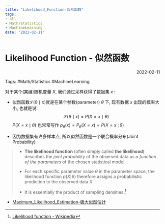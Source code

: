 ```yaml
---
title: "Likelihood_Function-似然函数"
tags:
- all
- Math/Statistics
- MachineLearning
date: "2022-02-11"
---
```

# Likelihood Function - 似然函数

<div align="right"> 2022-02-11</div>

Tags: #Math/Statistics #MachineLearning 

对于某个(某组)随机变量 $X$, 我们通过采样获得了数据集 $x$ :
- 似然函数$\mathcal{L}(\theta \mid x)$就是在某个参数(parameter) $\theta$ 下, 现有数据 $x$ 出现的概率大小, 也就是说: 
$$\mathcal{L}(\theta \mid x) = P(X=x\mid\theta)$$
$P(X=x\mid\theta)$ 也常常写作 $p_{\theta}(x)=P_{\theta}(X=x)=P(X=x\ ;\theta)$

- 因为数据集有许多样本点, 所以似然函数是一个联合概率分布(Joint Probability)

> - **The likelihood function** (often simply called **the likelihood**) describes the *joint probability* of the observed data as *a function of the parameters* of the chosen statistical model. 
> 
> - For each specific parameter value $θ$ in the parameter space, the likelihood function $p ( X | θ )$ therefore assigns a probabilistic prediction to the observed data $X$. 
> 
> - It is essentially the product of sampling densities.[^1]

- [Maximum_Likelihood_Estimation-极大似然估计](notes/2021/2021.12/Maximum_Likelihood_Estimation-极大似然估计.md)

[^1]:[Likelihood function - Wikipedia](https://en.wikipedia.org/wiki/Likelihood_function) 